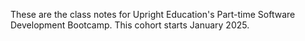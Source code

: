 These are the class notes for Upright Education's Part-time Software Development Bootcamp. This cohort starts January 2025. 